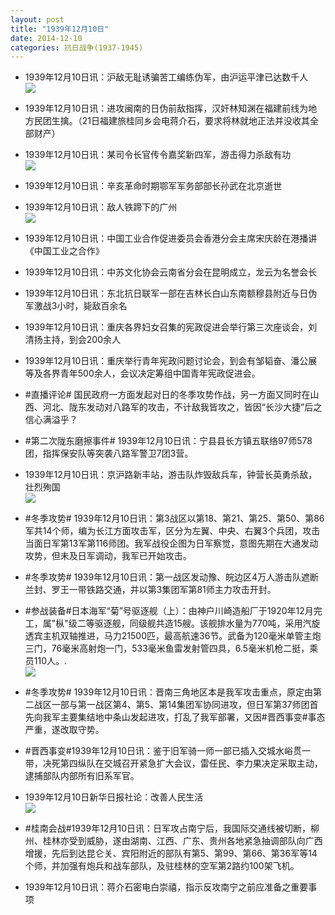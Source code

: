 ```yaml
---
layout: post
title: "1939年12月10日"
date: 2014-12-10
categories: 抗日战争(1937-1945)
---
```


<meta name="referrer" content="no-referrer" />

- 1939年12月10日讯：沪敌无耻诱骗苦工编练伪军，由沪运平津已达数千人 <br/><img src="https://ww3.sinaimg.cn/large/aca367d8jw1en4zww0ujkj207v0br74t.jpg" />

- 1939年12月10日讯：进攻闽南的日伪前敌指挥，汉奸林知渊在福建前线为地方民团生擒。（21日福建旅桂同乡会电蒋介石，要求将林就地正法并没收其全部财产） 

- 1939年12月10日讯：某司令长官传令嘉奖新四军，游击得力杀敌有功 <br/><img src="https://ww3.sinaimg.cn/large/aca367d8jw1en4y6quwtqj20a70bt754.jpg" />

- 1939年12月10日讯：辛亥革命时期鄂军军务部部长孙武在北京逝世 

- 1939年12月10日讯：敌人铁蹄下的广州 <br/><img src="https://ww3.sinaimg.cn/large/aca367d8jw1en4wg9osb8j20hl10sak8.jpg" />

- 1939年12月10日讯：中国工业合作促进委员会香港分会主席宋庆龄在港播讲《中国工业之合作》 

- 1939年12月10日讯：中苏文化协会云南省分会在昆明成立，龙云为名誉会长 

- 1939年12月10日讯：东北抗日联军一部在吉林长白山东南额穆县附近与日伪军激战3小时，毙敌百余名 

- 1939年12月10日讯：重庆各界妇女召集的宪政促进会举行第三次座谈会，刘清扬主持，到会200余人 

- 1939年12月10日讯：重庆举行青年宪政问题讨论会，到会有邹韬奋、潘公展等及各界青年500余人，会议决定筹组中国青年宪政促进会。 

- #直播评论# 国民政府一方面发起对日的冬季攻势作战，另一方面又同时在山西、河北、陇东发动对八路军的攻击，不计敌我皆攻之，皆因“长沙大捷”后之信心满溢乎？ 

- #第二次陇东磨擦事件# 1939年12月10日讯：宁县县长方镇五联络97师578团，指挥保安队等突袭八路军警卫7团3营。 

- 1939年12月10日讯：京沪路新丰站，游击队炸毁敌兵车，钟营长英勇杀敌，壮烈殉国 <br/><img src="https://ww3.sinaimg.cn/large/aca367d8jw1en4gul8loej20ac0cdq3x.jpg" />

- #冬季攻势# 1939年12月10日讯：第3战区以第18、第21、第25、第50、第86军共14个师，编为长江方面攻击军，区分为左翼、中央、右翼3个兵团，攻击当面日军第13军第116师团。我军战役企图为日军察觉，意图先期在大通发动攻势，但未及日军调动，我军已开始攻击。 

- #冬季攻势# 1939年12月10日讯：第一战区发动豫、皖边区4万人游击队遮断兰封、罗王一带铁路交通，并以第3集团军第81师主力攻击开封。 

- #参战装备#日本海军“菊”号驱逐舰（上）：由神户川崎造船厂于1920年12月完工，属"枞"级二等驱逐舰，同级舰共造15艘。该舰排水量为770吨，采用汽旋透宾主机双轴推进，马力21500匹，最高航速36节。武备为120毫米单管主炮三门，76毫米高射炮一门，533毫米鱼雷发射管四具，6.5毫米机枪二挺，乘员110人。.  <br/><img src="https://ww2.sinaimg.cn/large/aca367d8jw1en4ctqzbrnj20m80cqwhn.jpg" />

- #冬季攻势# 1939年12月10日讯：晋南三角地区本是我军攻击重点，原定由第二战区一部与第一战区第4、第5、第14集团军协同进攻，但日军第37师团首先向我军主要集结地中条山发起进攻，打乱了我军部署，又因#晋西事变#事态严重，遂改取守势。 

- #晋西事变#1939年12月10日讯：鉴于旧军骑一师一部已插入交城水峪贯一带，决死第四纵队在交城召开紧急扩大会议，雷任民、李力果决定采取主动，逮捕部队内部所有旧系军官。 

- 1939年12月10日新华日报社论：改善人民生活 <br/><img src="https://ww3.sinaimg.cn/large/aca367d8jw1en49we3h1mj20y20fdtdd.jpg" />

- #桂南会战#1939年12月10日讯：日军攻占南宁后，我国际交通线被切断，柳州、桂林亦受到威胁，遂由湖南、江西、广东、贵州各地紧急抽调部队向广西增援，先后到达昆仑关、宾阳附近的部队有第5、第99、第66、第36军等14个师，并加强有炮兵和战车部队，及驻桂林的空军第2路约100架飞机。 

- 1939年12月10日讯：蒋介石密电白崇禧，指示反攻南宁之前应准备之重要事项 

